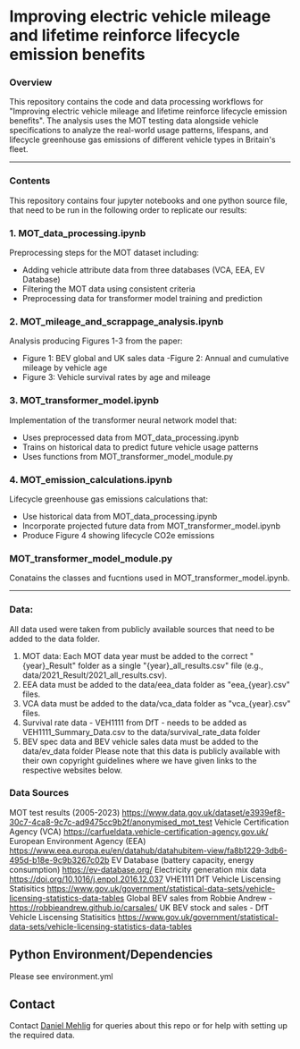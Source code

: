 
# Improving electric vehicle mileage and lifetime reinforce lifecycle emission benefits 
### Overview

This repository contains the code and data processing workflows for "Improving electric vehicle mileage and lifetime reinforce lifecycle emission benefits". The analysis uses the MOT testing data alongside vehicle specifications to analyze the real-world usage patterns, lifespans, and lifecycle greenhouse gas emissions of different vehicle types in Britain's fleet.

---

### Contents
This repository contains four jupyter notebooks and one python source file, that need to be run in the following order to replicate our results:

### 1. MOT_data_processing.ipynb
Preprocessing steps for the MOT dataset including:
- Adding vehicle attribute data from three databases (VCA, EEA, EV Database)
- Filtering the MOT data using consistent criteria
- Preprocessing data for transformer model training and prediction

### 2. MOT_mileage_and_scrappage_analysis.ipynb
Analysis producing Figures 1-3 from the paper:
- Figure 1: BEV global and UK sales data
-Figure 2: Annual and cumulative mileage by vehicle age
- Figure 3: Vehicle survival rates by age and mileage

### 3. MOT_transformer_model.ipynb
Implementation of the transformer neural network model that:
- Uses preprocessed data from MOT_data_processing.ipynb
- Trains on historical data to predict future vehicle usage patterns
- Uses functions from MOT_transformer_model_module.py

### 4. MOT_emission_calculations.ipynb
Lifecycle greenhouse gas emissions calculations that:
- Use historical data from MOT_data_processing.ipynb
- Incorporate projected future data from MOT_transformer_model.ipynb
- Produce Figure 4 showing lifecycle CO2e emissions

### MOT_transformer_model_module.py
Conatains the classes and fucntions used in MOT_transformer_model.ipynb. 

---

### Data:
All data used were taken from publicly available sources that need to be added to the data folder.
1. MOT data: Each MOT data year must be added to the correct "{year}_Result" folder as a single "{year}_all_results.csv" file (e.g., data/2021_Result/2021_all_results.csv). 
2. EEA data must be added to the data/eea_data folder as "eea_{year}.csv" files.
3. VCA data must be added to the data/vca_data folder as "vca_{year}.csv" files.
4. Survival rate data - VEH1111 from DfT - needs to be added as VEH1111_Summary_Data.csv to the data/survival_rate_data folder
5. BEV spec data and BEV vehicle sales data must be added to the data/ev_data folder
Please note that this data is publicly available with their own copyright guidelines where we have given links to the respective websites below.

### Data Sources
MOT test results (2005-2023) https://www.data.gov.uk/dataset/e3939ef8-30c7-4ca8-9c7c-ad9475cc9b2f/anonymised_mot_test
Vehicle Certification Agency (VCA) https://carfueldata.vehicle-certification-agency.gov.uk/
European Environment Agency (EEA) https://www.eea.europa.eu/en/datahub/datahubitem-view/fa8b1229-3db6-495d-b18e-9c9b3267c02b
EV Database  (battery capacity, energy consumption) https://ev-database.org/
Electricity generation mix data https://doi.org/10.1016/j.enpol.2016.12.037
VHE1111 DfT Vehicle Liscensing Statisitics https://www.gov.uk/government/statistical-data-sets/vehicle-licensing-statistics-data-tables
Global BEV sales from Robbie Andrew - https://robbieandrew.github.io/carsales/
UK BEV stock and sales - DfT Vehicle Liscensing Statisitics https://www.gov.uk/government/statistical-data-sets/vehicle-licensing-statistics-data-tables


## Python Environment/Dependencies
Please see environment.yml

## Contact
Contact [Daniel Mehlig](mailto:d.mehlig18@imperial.ac.uk) for queries about this repo or for help with setting up the required data. 
